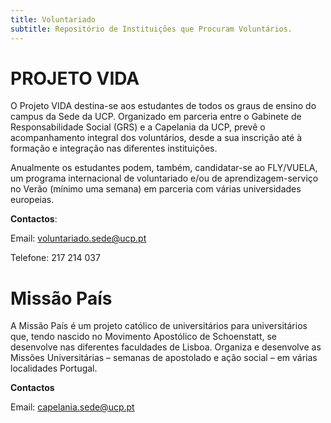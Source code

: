 ```yaml
---
title: Voluntariado
subtitle: Repositório de Instituições que Procuram Voluntários.
---
```


# PROJETO VIDA

O Projeto VIDA destina-se aos estudantes de todos os graus de ensino do campus da Sede da UCP. Organizado em parceria entre o Gabinete de Responsabilidade Social (GRS) e a Capelania da UCP, prevê o acompanhamento integral dos voluntários, desde a sua inscrição até à formação e integração nas diferentes instituições.

Anualmente os estudantes podem, também, candidatar-se ao FLY/VUELA, um programa internacional de voluntariado e/ou de aprendizagem-serviço no Verão (mínimo uma semana) em parceria com várias universidades europeias. 

**Contactos**:

Email: voluntariado.sede@ucp.pt 

Telefone: 217 214 037

# Missão País

A Missão País é um projeto católico de universitários para universitários que, tendo nascido no Movimento Apostólico de Schoenstatt, se desenvolve nas diferentes faculdades de Lisboa. Organiza e desenvolve as Missões Universitárias – semanas de apostolado e ação social – em várias localidades Portugal. 

**Contactos** 

Email: capelania.sede@ucp.pt